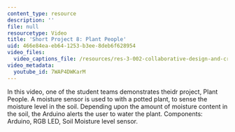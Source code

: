 ```yaml
---
content_type: resource
description: ''
file: null
resourcetype: Video
title: 'Short Project 8: Plant People'
uid: 466e84ea-eb64-1253-b3ee-8deb6f628954
video_files:
  video_captions_file: /resources/res-3-002-collaborative-design-and-creative-expression-with-arduino-microcontrollers-january-iap-2017/student-projects/short-project/short-project-8-plant-people/7WAP4DWKarM.vtt
video_metadata:
  youtube_id: 7WAP4DWKarM
---
```


In this video, one of the student teams demonstrates theidr project, Plant People. A moisture sensor is used to with a potted plant, to sense the moisture level in the soil. Depending upon the amount of moisture content in the soil, the Arduino alerts the user to water the plant. Components: Arduino, RGB LED, Soil Moisture level sensor.